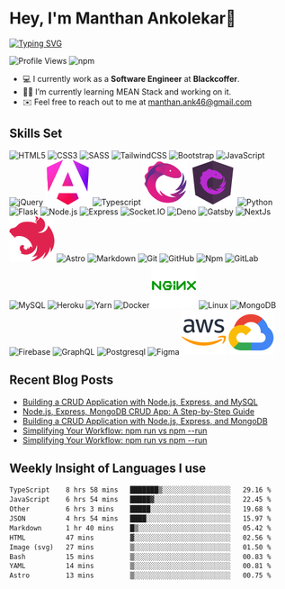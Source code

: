 # Hey, I'm Manthan Ankolekar👋

[![Typing SVG](https://readme-typing-svg.demolab.com?font=Fira+Code&pause=1000&width=435&lines=Front+End+Developer;Learn%2C+Build%2C+Repeat)](https://git.io/typing-svg)

![Profile Views](https://komarev.com/ghpvc/?username=manthanank&color=brightgreen)
![npm](https://img.shields.io/npm/dt/manthanank)
<!-- ![npm](https://img.shields.io/npm/dw/manthanank)
![npm](https://img.shields.io/npm/dm/manthanank)
![npm](https://img.shields.io/npm/dy/manthanank) -->

- 💻 I currently work as a **Software Engineer** at **Blackcoffer**.
- 🧑‍💻 I’m currently learning MEAN Stack and working on it.
- ✉️ Feel free to reach out to me at [manthan.ank46@gmail.com](mailto:manthan.ank46@gmail.com)

## Skills Set

![HTML5](/assets/svg/html.svg)
![CSS3](/assets/svg/css.svg)
![SASS](/assets/svg/sass.svg)
![TailwindCSS](/assets/svg/tailwindcss.svg)
![Bootstrap](/assets/svg/bootstrap.svg)
![JavaScript](/assets/svg/javascript.svg)
![jQuery](/assets/svg/jquery.svg)
![Angular](/assets/svg/angular.svg)
![Typescript](/assets/svg/typescript.svg)
![RxJS](/assets/svg/rxjs.svg)
![NgRx](/assets/svg/ngrx.svg)
![Python](/assets/svg/python.svg)
![Flask](/assets/svg/flask.svg)
![Node.js](/assets/svg/nodejs.svg)
![Express](/assets/svg/express.svg)
![Socket.IO](/assets/svg/socketio.svg)
![Deno](/assets/svg/deno.svg)
![Gatsby](/assets/svg/gatsby.svg)
![NextJs](/assets/svg/nextjs.svg)
![NestJs](/assets/svg/nestjs.svg)
![Astro](/assets/svg/astro.svg)
![Markdown](/assets/svg/markdown.svg)
![Git](/assets/svg/git.svg)
![GitHub](/assets/svg/github.svg)
![Npm](/assets/svg/npm.svg)
![GitLab](/assets/svg/gitlab.svg)
![MySQL](/assets/svg/mysql.svg)
![Heroku](/assets/svg/heroku.svg)
![Yarn](/assets/svg/yarn.svg)
![Docker](/assets/svg/docker.svg)
![Nginx](/assets/svg/nginx.svg)
![Linux](/assets/svg/linux.svg)
![MongoDB](/assets/svg//mongodb.svg)
![Firebase](/assets/svg/firebase.svg)
![GraphQL](/assets/svg/graphql.svg)
![Postgresql](/assets/svg/postgresql.svg)
![Figma](/assets/svg/figma.svg)
![AWS](/assets/svg/aws.svg)
![GCP](/assets/svg/googlecloud.svg)

## Recent Blog Posts

<!-- BLOG-POST-LIST:START -->
- [Building a CRUD Application with Node.js, Express, and MySQL](https://dev.to/manthanank/building-a-crud-application-with-nodejs-express-and-mysql-4d2m)
- [Node.js, Express, MongoDB CRUD App: A Step-by-Step Guide](https://manthanank.hashnode.dev/nodejs-express-mongodb-crud-app-a-step-by-step-guide)
- [Building a CRUD Application with Node.js, Express, and MongoDB](https://dev.to/manthanank/building-a-crud-application-with-nodejs-express-and-mongodb-25o2)
- [Simplifying Your Workflow: npm run vs npm --run](https://manthanank.hashnode.dev/simplifying-your-workflow-npm-run-vs-npm-run)
- [Simplifying Your Workflow: npm run vs npm --run](https://dev.to/manthanank/simplifying-your-workflow-npm-run-vs-npm-run-2p69)
<!-- BLOG-POST-LIST:END -->

## Weekly Insight of Languages I use

<!--START_SECTION:waka-->

```txt
TypeScript    8 hrs 58 mins   ███████▒░░░░░░░░░░░░░░░░░   29.16 %
JavaScript    6 hrs 54 mins   █████▓░░░░░░░░░░░░░░░░░░░   22.45 %
Other         6 hrs 3 mins    █████░░░░░░░░░░░░░░░░░░░░   19.68 %
JSON          4 hrs 54 mins   ████░░░░░░░░░░░░░░░░░░░░░   15.97 %
Markdown      1 hr 40 mins    █▒░░░░░░░░░░░░░░░░░░░░░░░   05.42 %
HTML          47 mins         ▓░░░░░░░░░░░░░░░░░░░░░░░░   02.56 %
Image (svg)   27 mins         ▒░░░░░░░░░░░░░░░░░░░░░░░░   01.50 %
Bash          15 mins         ▒░░░░░░░░░░░░░░░░░░░░░░░░   00.83 %
YAML          14 mins         ▒░░░░░░░░░░░░░░░░░░░░░░░░   00.81 %
Astro         13 mins         ▒░░░░░░░░░░░░░░░░░░░░░░░░   00.75 %
```

<!--END_SECTION:waka-->
